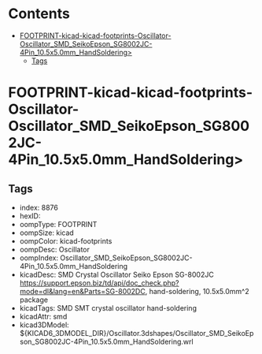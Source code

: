 



Contents
========

* [FOOTPRINT-kicad-kicad-footprints-Oscillator-Oscillator_SMD_SeikoEpson_SG8002JC-4Pin_10.5x5.0mm_HandSoldering>](#footprint-kicad-kicad-footprints-oscillator-oscillator_smd_seikoepson_sg8002jc-4pin_105x50mm_handsoldering)
	* [Tags](#tags)

# FOOTPRINT-kicad-kicad-footprints-Oscillator-Oscillator_SMD_SeikoEpson_SG8002JC-4Pin_10.5x5.0mm_HandSoldering>

## Tags

- index: 8876
- hexID: 
- oompType: FOOTPRINT
- oompSize: kicad
- oompColor: kicad-footprints
- oompDesc: Oscillator
- oompIndex: Oscillator_SMD_SeikoEpson_SG8002JC-4Pin_10.5x5.0mm_HandSoldering
- kicadDesc: SMD Crystal Oscillator Seiko Epson SG-8002JC https://support.epson.biz/td/api/doc_check.php?mode=dl&lang=en&Parts=SG-8002DC, hand-soldering, 10.5x5.0mm^2 package
- kicadTags: SMD SMT crystal oscillator hand-soldering
- kicadAttr: smd
- kicad3DModel: ${KICAD6_3DMODEL_DIR}/Oscillator.3dshapes/Oscillator_SMD_SeikoEpson_SG8002JC-4Pin_10.5x5.0mm_HandSoldering.wrl
